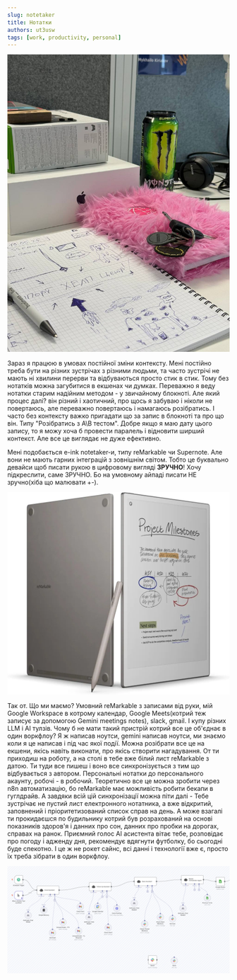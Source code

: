 ```yaml
---
slug: notetaker
title: Нотатки
authors: ut3usw
tags: [work, productivity, personal]
---
```


![Не найкращий приклад нотатків, але флекс кльовим записником](img/notes.jpeg)

Зараз я працюю в умовах постійної зміни контексту. Мені постійно треба бути на різних зустрічах з різними людьми, та часто зустрічі не мають ні хвилини перерви та відбуваються просто стик в стик. Тому без нотатків можна загубитися в екшенах чи думках. Переважно я веду нотатки старим надійним методом - у звичайному блокноті. Але який процес далі? він різний і хаотичний, про щось я забуваю і ніколи не повертаюсь, але переважно повертаюсь і намагаюсь розібратись.
І часто без контексту важко пригадати що за запис в блокноті та про що він. Типу "Розібратись з A\B тестом". Добре якщо я маю дату цього запису, то я можу хоча б провести паралель і відновити ширший контекст. Але все це виглядає не дуже ефективно. 

<!--truncate-->

Мені подобається e-ink notetaker-и, типу reMarkable чи Supernote. Але вони не мають гарних інтеграцій з зовнішнім світом. Тобто це буквально девайси щоб писати рукою в цифровому вигляді **ЗРУЧНО**! Хочу підкреслити, саме ЗРУЧНО. Бо на умовному айпаді писати НЕ зручно(хіба що малювати +-).

![reMarkable 2](img/remarkable2.webp)

Так от. Що ми маємо? Умовний reMarkable з записами від руки, мій Google Workspace в котрому календар, Google Meets(котрий теж записує за допомогою Gemini meetings notes), slack, gmail. І купу різних LLM і AI тулзів. Чому б не мати такий пристрій котрий все це об'єднає в один воркфлоу? Я ж написав ноутси, gemini написав ноутси, ми знаємо коли я це написав і під час якої події. Можна розібрати все це на екшени, якісь навіть виконати, про якісь створити нагадування.
От ти приходиш на роботу, а на столі в тебе вже білий лист reMarkable з датою. Ти туди все пишеш і воно все синхронізується з тим що відбувається з автором. Персональні нотатки до персонального акаунту, робочі - в робочий. Теоретично все це можна зробити через n8n автоматизацію, бо reMarkable має можливість робити бекапи в гуглдрайв. А завдяки всій цій синхронізації можна піти далі - Тебе зустрічає не пустий лист електронного нотатника, а вже відкритий, заповнений і пріоритетизований список справ на день. 
А може взагалі ти прокидаєшся по будильнику котрий був розрахований на основі показників здоров'я і данних про сон, данних про пробки на дорогах, справах на ранок. Приємний голос AI асистента вітає тебе, розповідає про погоду і адженду дня, рекомендує вдягнути футболку, бо сьогодні буде спекотно. І це ж не рокет сайнс, всі данні і технології вже є, просто їх треба зібрати в один воркфлоу. 

![Workflow](img/workflow.png)